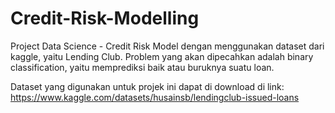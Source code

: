 # Credit-Risk-Modelling
Project Data Science - Credit Risk Model dengan menggunakan dataset dari kaggle, yaitu Lending Club. Problem yang akan dipecahkan adalah binary classification, yaitu memprediksi baik atau buruknya suatu loan.

Dataset yang digunakan untuk projek ini dapat di download di link: https://www.kaggle.com/datasets/husainsb/lendingclub-issued-loans 
